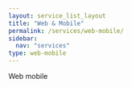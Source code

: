 ```yaml
---
layout: service_list_layout
title: "Web & Mobile"
permalink: /services/web-mobile/
sidebar:
  nav: "services"
type: web-mobile
---
```



Web mobile